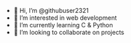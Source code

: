 - 👋 Hi, I’m @githubuser2321
- 👀 I’m interested in web development
- 🌱 I’m currently learning C & Python
- 💞️ I’m looking to collaborate on projects

<!---
githubuser2321/githubuser2321 is a ✨ special ✨ repository because its `README.md` (this file) appears on your GitHub profile.
You can click the Preview link to take a look at your changes.
--->
